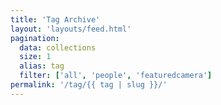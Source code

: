 ```yaml
---
title: 'Tag Archive'
layout: 'layouts/feed.html'
pagination:
  data: collections
  size: 1
  alias: tag
  filter: ['all', 'people', 'featuredcamera']
permalink: '/tag/{{ tag | slug }}/'
---
```

